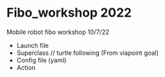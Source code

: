 # Fibo_workshop 2022
Mobile robot fibo workshop 10/7/22
- Launch file 
- Superclass // turtle following (From viapoint goal)
- Config file (yaml)
- Action

